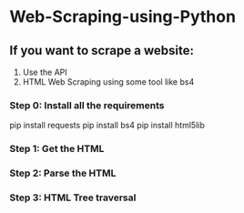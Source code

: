 # Web-Scraping-using-Python

## If you want to scrape a website:
1. Use the API
2. HTML Web Scraping using some tool like bs4

### Step 0: Install all the requirements
pip install requests
pip install bs4
pip install html5lib

### Step 1: Get the HTML
### Step 2: Parse the HTML
### Step 3: HTML Tree traversal
